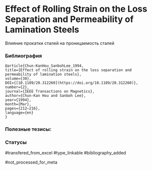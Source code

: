 # Effect of Rolling Strain on the Loss Separation and Permeability of Lamination Steels

Влияние прокатки сталей на проницаемость сталей

### Библиография
```
@article{Chun-KanHou_SanbohLee_1994,
title={Effect of rolling strain on the loss separation and permeability of lamination steels},
volume={30},
DOI={[10.1109/20.312260](https://doi.org/10.1109/20.312260)},
number={2},
journal={IEEE Transactions on Magnetics},
author={Chun-Kan Hou and Sanboh Lee},
year={1994},
month={Mar},
pages={212–216},
language={en}
}
```

### Полезные тезисы:

### Статусы
#transfered_from_excel 
#type_linkable 
#bibliography_added 

#not_processed_for_meta

